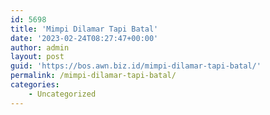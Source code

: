 ```yaml
---
id: 5698
title: 'Mimpi Dilamar Tapi Batal'
date: '2023-02-24T08:27:47+00:00'
author: admin
layout: post
guid: 'https://bos.awn.biz.id/mimpi-dilamar-tapi-batal/'
permalink: /mimpi-dilamar-tapi-batal/
categories:
    - Uncategorized
---
```


